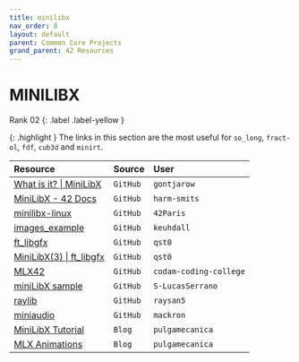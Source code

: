 ```yaml
---
title: minilibx
nav_order: 8
layout: default
parent: Common Core Projects
grand_parent: 42 Resources
---
```


# **MINILIBX**

Rank 02
{: .label .label-yellow }

{: .highlight }
The links in this section are the most useful for `so_long`, `fract-ol`, `fdf`, `cub3d` and `minirt`.

| Resource                                                                         | Source   | User |
| :------------------------------------------------------------------------------- | :------- | :--- |
| [What is it? \| MiniLibX](https://gontjarow.github.io/MiniLibX)                  | `GitHub` | `gontjarow` |
| [MiniLibX - 42 Docs](https://harm-smits.github.io/42docs)                        | `GitHub` | `harm-smits` |
| [minilibx-linux](https://github.com/42Paris/minilibx-linux)                      | `GitHub` | `42Paris` |
| [images_example](https://github.com/keuhdall/images_example)                     | `GitHub` | `keuhdall` |
| [ft_libgfx](https://github.com/qst0/ft_libgfx)                                   | `GitHub` | `qst0` |
| [MiniLibX(3) \| ft_libgfx](https://qst0.github.io/ft_libgfx/man_mlx.html)        | `GitHub` | `qst0` |
| [MLX42](https://github.com/codam-coding-college/MLX42)                           | `GitHub` | `codam-coding-college` |
| [miniLibX sample](https://github.com/S-LucasSerrano/miniLibX_sample)             | `GitHub` | `S-LucasSerrano` |
| [raylib](https://github.com/raysan5/raylib)                                      | `GitHub` | `raysan5` |
| [miniaudio](https://github.com/mackron/miniaudio)                                | `GitHub` | `mackron` |
| [MiniLibX Tutorial](https://pulgamecanica.herokuapp.com/posts/minilibx-tutorial) | `Blog`   | `pulgamecanica` |
| [MLX Animations](https://pulgamecanica.herokuapp.com/posts/mlx-animations)       | `Blog`   | `pulgamecanica` |
